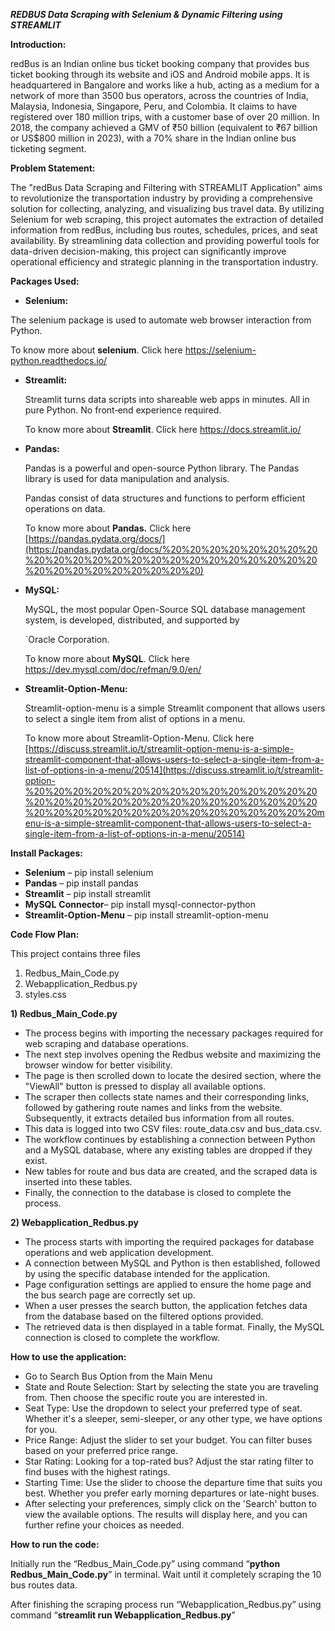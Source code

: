 ***REDBUS Data Scraping with Selenium & Dynamic Filtering using STREAMLIT***

**Introduction:**

redBus is an Indian online bus ticket booking company that provides bus ticket booking through its website and iOS and Android mobile apps. It is headquartered in Bangalore and works like a hub, acting as a medium for a network of more than 3500 bus operators, across the countries of India, Malaysia, Indonesia, Singapore, Peru, and Colombia. It claims to have registered over 180 million trips, with a customer base of over 20 million. In 2018, the company achieved a GMV of ₹50 billion (equivalent to ₹67 billion or US$800 million in 2023), with a 70% share in the Indian online bus ticketing segment.

**Problem Statement:**

The "redBus Data Scraping and Filtering with STREAMLIT Application" aims to revolutionize the transportation industry by providing a comprehensive solution for collecting, analyzing, and visualizing bus travel data. By utilizing Selenium for web scraping, this project automates the extraction of detailed information from redBus, including bus routes, schedules, prices, and seat availability. By streamlining data collection and providing powerful tools for data-driven decision-making, this project can significantly improve operational efficiency and strategic planning in the transportation industry.

**Packages Used:**

- **Selenium:**

The selenium package is used to automate web browser interaction from Python.

To know more about **selenium**. Click here <https://selenium-python.readthedocs.io/>

- **Streamlit:**

  Streamlit turns data scripts into shareable web apps in minutes. All in pure Python. No front‑end experience required.

  To know more about **Streamlit**. Click here <https://docs.streamlit.io/>

- **Pandas:**

  Pandas is a powerful and open-source Python library. The Pandas library is used for data manipulation and analysis.

  Pandas consist of data structures and functions to perform efficient operations on data.

  To know more about **Pandas.** Click here [https://pandas.pydata.org/docs/](https://pandas.pydata.org/docs/%20%20%20%20%20%20%20%20%20%20%20%20%20%20%20%20%20%20%20%20%20%20%20%20%20%20%20%20%20%20%20%20) 

- **MySQL:**

  MySQL, the most popular Open-Source SQL database management system, is developed, distributed, and supported by 

  `Oracle Corporation. 

  To know more about **MySQL**. Click here <https://dev.mysql.com/doc/refman/9.0/en/>

- **Streamlit-Option-Menu:**
  
  Streamlit-option-menu is a simple Streamlit component that allows users to select a single item from alist of options in a menu.

  To know more about Streamlit-Option-Menu. Click here [https://discuss.streamlit.io/t/streamlit-option-menu-is-a-simple-streamlit-component-that-allows-users-to-select-a-single-item-from-a-list-of-options-in-a-menu/20514](https://discuss.streamlit.io/t/streamlit-option-%20%20%20%20%20%20%20%20%20%20%20%20%20%20%20%20%20%20%20%20%20%20%20%20%20%20%20%20%20%20%20%20%20%20%20%20%20%20%20%20%20%20%20%20%20menu-is-a-simple-streamlit-component-that-allows-users-to-select-a-single-item-from-a-list-of-options-in-a-menu/20514)

**Install Packages:**

- **Selenium** – pip install selenium
- **Pandas** – pip install pandas
- **Streamlit** – pip install streamlit
- **MySQL** **Connector**– pip install mysql-connector-python
- **Streamlit-Option-Menu** – pip install streamlit-option-menu

**Code Flow Plan:**

This project contains three files

1) Redbus\_Main\_Code.py
1) Webapplication\_Redbus.py
1) styles.css

**1) Redbus\_Main\_Code.py**

- The process begins with importing the necessary packages required for web scraping and database operations. 
- The next step involves opening the Redbus website and maximizing the browser window for better visibility. 
- The page is then scrolled down to locate the desired section, where the "ViewAll" button is pressed to display all available options. 
- The scraper then collects state names and their corresponding links, followed by gathering route names and links from the website. Subsequently, it extracts detailed bus information from all routes. 
- This data is logged into two CSV files: route\_data.csv and bus\_data.csv. 
- The workflow continues by establishing a connection between Python and a MySQL database, where any existing tables are dropped if they exist. 
- New tables for route and bus data are created, and the scraped data is inserted into these tables. 
- Finally, the connection to the database is closed to complete the process.

**2) Webapplication\_Redbus.py**

- The process starts with importing the required packages for database operations and web application development. 
- A connection between MySQL and Python is then established, followed by using the specific database intended for the application.
- Page configuration settings are applied to ensure the home page and the bus search page are correctly set up. 
- When a user presses the search button, the application fetches data from the database based on the filtered options provided. 
- The retrieved data is then displayed in a table format. Finally, the MySQL connection is closed to complete the workflow.

**How to use the application:**

- Go to Search Bus Option from the Main Menu
- State and Route Selection: Start by selecting the state you are traveling from. Then choose the specific route you are interested in.
- Seat Type: Use the dropdown to select your preferred type of seat. Whether it's a sleeper, semi-sleeper, or any other type, we have options for you.
- Price Range: Adjust the slider to set your budget. You can filter buses based on your preferred price range.
- Star Rating: Looking for a top-rated bus? Adjust the star rating filter to find buses with the highest ratings.
- Starting Time: Use the slider to choose the departure time that suits you best. Whether you prefer early morning departures or late-night buses.
- After selecting your preferences, simply click on the 'Search' button to view the available options. The results will display here, and you can further refine your choices as needed. 

**How to run the code:**

Initially run the “Redbus\_Main\_Code.py” using command “**python Redbus\_Main\_Code.py**” in terminal. Wait until it completely scraping the 10 bus routes data.

After finishing the scraping process run “Webapplication\_Redbus.py” using command “**streamlit run Webapplication\_Redbus.py**”











